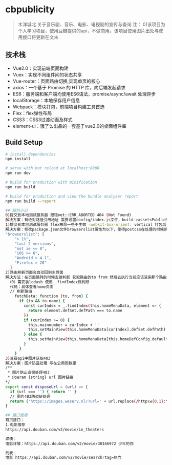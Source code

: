 # cbpublicity

>木洋城北
关于音乐剧、音乐、电影、电视剧的宣传与查询
注：
0)该项目为个人学习项目，使用豆瓣提供的api，不做商用。该项目使用图片出处与使用接口将更新在文末
## 技术栈

* Vue2.0：实现前端页面构建
* Vuex：实现不同组件间的状态共享
* Vue-router：页面路由切换,实现单页的核心
* axios：一个基于 Promise 的 HTTP 库，向后端发起请求
* ES6：服务端和客户端均使用ES6语法，promise/async/await 处理异步
* localStorage：本地保存用户信息
* Webpack：模块打包，前端项目构建工具首选
* Flex：flex弹性布局
* CSS3：CSS3过渡动画及样式
* element-ui：饿了么出品的一套基于vue2.0的桌面组件库

## Build Setup
``` bash
# install dependencies
npm install

# serve with hot reload at localhost:8080
npm run dev

# build for production with minification
npm run build

# build for production and view the bundle analyzer report
npm run build --report

## 踩坑小记
0)提交到本地测试服务器 报错net::ERR_ABORTED 404 (Not Found)
解决方案：有绝对路径引用地址 需要设置config/index.js文件，build->assetsPublicPath改为“./”
1)提交到本地测试服务器 flex布局一些不生效 -webkit-box-orient: vertical 打包后丢失
解决方案：修改package.json文件browserslist属性为以下，使得postcss在处理的时候就会自动加上兼容对应浏览器版本的一些属性。
"browserslist": [
    "> 1%",
    "last 2 versions",
    "not ie <= 8",
    "iOS >= 6",
    "Android > 4.1",
    "Firefox > 20"
  ]
2)路由刷新页面会自动回到主页面
解决方法：在页面跳转的时候去做判断 获取路由的to from 然后去执行当前应该渲染那个路由
 （0）需安装lodash 使用_.findIndex做判断
  代码：具体查看home页面
  // 刷新路由
    fetchData: function (to, from) {
      if (to && to.name) {
        const curIndex = _.findIndex(this.homeMenuData, element => {
          return element.defSet.defPath === to.name
        })
        if (curIndex >= 0) {
          this.mainnumber = curIndex + ''
          this.setMainView(this.homeMenuData[curIndex].defSet.defPath)
        } else {
          this.setMainView(this.homeMenuData[this.homeDefConfig.defaultIndex].defSet.defPath)
        }
      }
    }
3)豆瓣api中图片获取403
解决方案：图片防盗处理 写在公用函数里
/**
 * 图片防止盗窃处理403
 * @param {string} url 图片链接
*/
export const disposeUrl = (url) => {
  if (url === '') { return '' }
  // 图片403防盗链处理
  return ('https://images.weserv.nl/?url=' + url.replace(/http\w{0,1}:\/\//, ''))
}

## 接口使用
首页接口：
1.电影推荐
https://api.douban.com/v2/movie/in_theaters

详情：
电影详情：https://api.douban.com/v2/movie/30166972 少年的你

列表：
电影 https://api.douban.com/v2/movie/search?tag=热门  